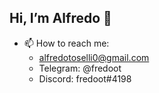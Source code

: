 ## Hi, I’m Alfredo 👋 
- 📫 How to reach me:
  - alfredotoselli0@gmail.com
  - Telegram: @fredoot
  - Discord: fredoot#4198
 
